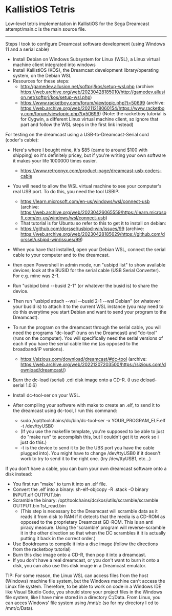 # KallistiOS Tetris
Low-level tetris implementation in KallistiOS for the Sega Dreamcast
attempt/main.c is the main source file.

---------

Steps I took to configure Dreamcast software development (using Windows 11 and a serial cable)

- Install Debian on Windows Subsystem for Linux (WSL), a Linux virtual machine client integrated into windows
- Install KallistiOS (KOS), the Dreamcast development library/operating system, on the Debian WSL
- Resources for these steps:
  - http://gamedev.allusion.net/softprj/kos/setup-wsl.php (archive: https://web.archive.org/web/20230428185010/http://gamedev.allusion.net/softprj/kos/setup-wsl.php)
  - https://www.racketboy.com/forum/viewtopic.php?t=50699 (archive: https://web.archive.org/web/20211218060154/https://www.racketboy.com/forum/viewtopic.php?t=50699)
(Note: the racketboy tutorial is for Cygwin, a different Linux virtual machine client, so ignore that part and follow the WSL steps in the first link instead)

For testing on the dreamcast using a USB-to-Dreamcast-Serial cord (coder's cable):
- Here's where I bought mine, it's $85 (came to around $100 with shipping) so it's definitely pricey, but if you're writing your own software it makes your life 1000000 times easier.
  - https://www.retroonyx.com/product-page/dreamcast-usb-coders-cable
- You will need to allow the WSL virtual machine to see your computer's real USB port. To do this, you need the tool USBIP:
  - https://learn.microsoft.com/en-us/windows/wsl/connect-usb (archive: https://web.archive.org/web/20230426065559/https://learn.microsoft.com/en-us/windows/wsl/connect-usb)
  - That tutorial is for Ubuntu so refer to this to get it to install on debian:
  - https://github.com/dorssel/usbipd-win/issues/99 (archive: https://web.archive.org/web/20230428185629/https://github.com/dorssel/usbipd-win/issues/99)
- When you have that installed, open your Debian WSL, connect the serial cable to your computer and to the dreamcast.
- then open Powershell in admin mode, run "usbipd list" to show available devices; look at the BUSID for the serial cable (USB Serial Converter). For e.g. mine was 2-1.
- Run "usbipd bind --busid 2-1" (or whatever the busid is) to share the device.
- Then run "usbipd attach --wsl --busid 2-1 --wsl Debian" (or whatever your busid is) to attach it to the current WSL instance (you may need to do this everytime you start Debian and want to send your program to the Dreamcast).

- To run the program on the dreamcast through the serial cable, you will need the programs "dc-load" (runs on the Dreamcast) and "dc-tool" (runs on the computer). You will specifically need the serial versions of each if you have the serial cable like me (as opposed to the broadband/IP versions).
  - https://sizious.com/download/dreamcast/#dc-tool (archive: https://web.archive.org/web/20221207203500/https://sizious.com/download/dreamcast/)
- Burn the dc-load (serial) .cdi disk image onto a CD-R. (I use dcload-serial 1.0.6)
- Install dc-tool-ser on your WSL.
- After compiling your software with make to create an .elf, to send it to the dreamcast using dc-tool, I run this command:
  - sudo /opt/toolchains/dc/bin/dc-tool-ser -x YOUR_PROGRAM_ELF.elf -t /dev/ttyUSB0
  - (If you use the makefile template, you're supposed to be able to just do "make run" to accomplish this, but I couldn't get it to work so i just do this.)
  - -t is the device to send it to (ie the UBS port you have the cable plugged into). You might have to change /dev/ttyUSB0 if it doesn't work to try to send it to the right one. (try /dev/ttyUSB1, etc...)

If you don't have a cable, you can burn your own dreamcast software onto a disk instead:
- You first run "make" to turn it into an .elf file.
- Convert the .elf into a binary: sh-elf-objcopy -R .stack -O binary INPUT.elf OUTPUT.bin
- Scramble the binary: /opt/toolchains/dc/kos/utils/scramble/scramble OUTPUT.bin 1st_read.bin
  - (This step is necessary bc the Dreamcast will scramble data as it reads it from disk to RAM if it detects that the media is a CD-ROM as opposed to the proprietary
Dreamcast GD-ROM. This is an anti piracy measure. Using the 'scramble' program will reverse-scramble it in the other direction so that when the DC scrambles it it is
actually putting it back in the correct order.)
- Use Bootdreams to compile it into a disc image (follow the directions from the racketboy tutorial)
- Burn this disc image onto a CD-R, then pop it into a dreamcast.
- If you don't have a real dreamcast, or you don't want to burn it onto a disk, you can also use this disk image in a Dreamcast emulator.

TIP: For some reason, the Linux WSL can access files from the host (Windows) machine file system, but the Windows machine can't access the Linux file system. Therefore, to be able to work on code in a Windows IDE like Visual Studio Code, you should store your project files in the Windows file system, like I have mine stored in a directory C:/Data. From Linux, you can acces Windows' file system using /mnt/c (so for my directory I cd to /mnt/c/Data).
